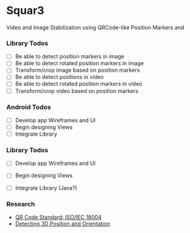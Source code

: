 # Squar3
Video and Image Stabilization using QRCode-like Position Markers and 

### Library Todos

- [ ] Be able to detect position markers in image
- [ ] Be able to detect rotated position markers in image
- [ ] Transform/crop image based on position markers
- [ ] Be able to detect positions in video
- [ ] Be able to detect rotated position markers in video
- [ ] Transform/crop video based on position markers

### Android Todos

- [ ] Develop app Wireframes and UI
- [ ] Begin designing Views
- [ ] Integrate Library

### Library Todos

- [ ] Develop app Wireframes and UI
- [ ] Begin designing Views
- [ ] Integrate Library (Java?)




### Research

 - [QR Code Standard: ISO/IEC 18004](http://raidenii.net/files/datasheets/misc/qr_code.pdf)
 - [Detecting 3D Position and Orientation](https://stackoverflow.com/questions/27946432/find-my-cameras-3d-position-and-orientation-according-to-a-2d-marker/27959120)
